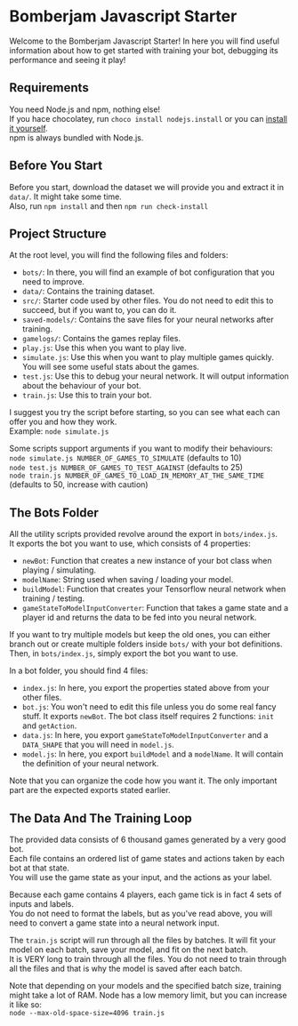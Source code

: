 # Bomberjam Javascript Starter  
Welcome to the Bomberjam Javascript Starter! In here you will find useful information about how to get started with training your bot, debugging its performance and seeing it play!  

## Requirements
You need Node.js and npm, nothing else!  
If you hace chocolatey, run ``choco install nodejs.install`` or you can [install it yourself](https://nodejs.org/en/download/).  
npm is always bundled with Node.js.  

## Before You Start
Before you start, download the dataset we will provide you and extract it in ``data/``. It might take some time.  
Also, run ``npm install`` and then ``npm run check-install``

## Project Structure  
At the root level, you will find the following files and folders:  
- ``bots/``: In there, you will find an example of bot configuration that you need to improve.  
- ``data/``: Contains the training dataset.
- ``src/``: Starter code used by other files. You do not need to edit this to succeed, but if you want to, you can do it.  
- ``saved-models/``: Contains the save files for your neural networks after training.  
- ``gamelogs/``: Contains the games replay files.
- ``play.js``: Use this when you want to play live.  
- ``simulate.js``: Use this when you want to play multiple games quickly. You will see some useful stats about the games.  
- ``test.js``: Use this to debug your neural network. It will output information about the behaviour of your bot.  
- ``train.js``: Use this to train your bot.  

I suggest you try the script before starting, so you can see what each can offer you and how they work.  
Example: ``node simulate.js``  

Some scripts support arguments if you want to modify their behaviours:  
``node simulate.js NUMBER_OF_GAMES_TO_SIMULATE`` (defaults to 10)  
``node test.js NUMBER_OF_GAMES_TO_TEST_AGAINST`` (defaults to 25)  
``node train.js NUMBER_OF_GAMES_TO_LOAD_IN_MEMORY_AT_THE_SAME_TIME`` (defaults to 50, increase with caution)  

## The Bots Folder 
All the utility scripts provided revolve around the export in ``bots/index.js``.  
It exports the bot you want to use, which consists of 4 properties:  
- ``newBot``: Function that creates a new instance of your bot class when playing / simulating.  
- ``modelName``: String used when saving / loading your model.  
- ``buildModel``: Function that creates your Tensorflow neural network when training / testing.  
- ``gameStateToModelInputConverter``: Function that takes a game state and a player id and returns the data to be fed into you neural network.  

If you want to try multiple models but keep the old ones, you can either branch out or create multiple folders inside ``bots/`` with your bot definitions. Then, in ``bots/index.js``, simply export the bot you want to use.  

In a bot folder, you should find 4 files:  
- ``index.js``: In here, you export the properties stated above from your other files.  
- ``bot.js``: You won't need to edit this file unless you do some real fancy stuff. It exports ``newBot``. The bot class itself requires 2 functions: ``init`` and ``getAction``.  
- ``data.js``: In here, you export ``gameStateToModelInputConverter`` and a ``DATA_SHAPE`` that you will need in ``model.js``.  
- ``model.js``: In here, you export ``buildModel`` and a ``modelName``. It will contain the definition of your neural network.  

Note that you can organize the code how you want it. The only important part are the expected exports stated earlier.  

## The Data And The Training Loop
The provided data consists of 6 thousand games generated by a very good bot.  
Each file contains an ordered list of game states and actions taken by each bot at that state.  
You will use the game state as your input, and the actions as your label.   

Because each game contains 4 players, each game tick is in fact 4 sets of inputs and labels.  
You do not need to format the labels, but as you've read above, you will need to convert a game state into a neural network input. 

The ``train.js`` script will run through all the files by batches. It will fit your model on each batch, save your model, and fit on the next batch.  
It is VERY long to train through all the files. You do not need to train through all the files and that is why the model is saved after each batch.  

Note that depending on your models and the specified batch size, training might take a lot of RAM. Node has a low memory limit, but you can increase it like so:  
``node --max-old-space-size=4096 train.js``  